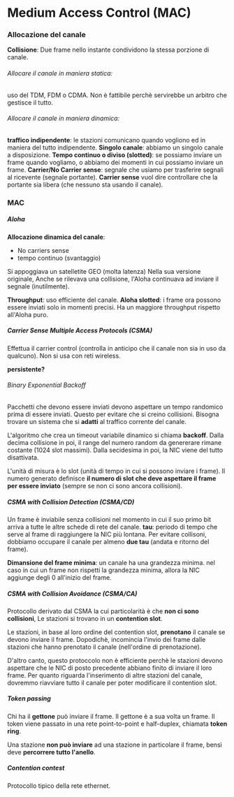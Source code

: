# Medium Access Control (MAC)

### Allocazione del canale
**Collisione**:
Due frame nello instante condividono la stessa porzione di canale.

###### Allocare il canale in maniera statica: 
uso del TDM, FDM o CDMA.
Non è fattibile perchè servirebbe un arbitro che gestisce il tutto.

###### Allocare il canale in maniera dinamica: 
**traffico indipendente**: le stazioni comunicano quando vogliono ed in maniera del tutto indipendente.
**Singolo canale**: abbiamo un singolo canale a disposizione.
**Tempo continuo o diviso (slotted)**: se possiamo inviare un frame quando vogliamo, o abbiamo dei momenti in cui possiamo inviare un frame.
**Carrier/No Carrier sense**: segnale che usiamo per trasferire segnali al ricevente (segnale portante).  **Carrier sense** vuol dire controllare che la portante sia libera (che nessuno sta usando il canale).


### MAC

##### Aloha

**Allocazione dinamica del canale**:
- No carriers sense
- tempo continuo (svantaggio)

Si appoggiava un satelletite GEO (molta latenza)
Nella sua versione originale, Anche se rilevava una collisione, l'Aloha continuava ad inviare il segnale (inutilmente).

**Throughput**:  uso efficiente del canale.
**Aloha slotted**: i frame ora possono essere inviati solo in momenti precisi. Ha un maggiore throughput rispetto all'Aloha puro.


##### Carrier Sense Multiple Access Protocols (CSMA)
Effettua il carrier control (controlla in anticipo che il canale non sia in uso da qualcuno). Non si usa con reti wireless.

 **persistente?**
###### Binary Exponential Backoff

Pacchetti che devono essere inviati devono aspettare un tempo randomico prima di essere inviati. Questo per evitare che si creino collisioni.
Bisogna trovare un sistema che si **adatti** al traffico corrente del canale.

L'algoritmo che crea un timeout variabile dinamico si chiama **backoff**.
Dalla decima collisione in poi, il range del numero random da genererare rimane costante (1024 slot massimi).
Dalla secidesima in poi, la NIC viene del tutto disattivata.

L'unità di misura è lo slot (unità di tempo in cui si possono inviare i frame).
Il numero generato definisce **il numero di slot che deve aspettare il frame per essere inviato** (sempre se non ci sono ancora collisioni).

##### CSMA with Collision Detection (CSMA/CD)

Un frame è inviabile senza collisioni nel momento in cui il suo primo bit arriva  a tutte le altre schede di rete del canale.
**tau**: periodo di tempo che serve al frame di raggiungere la NIC più lontana.
Per evitare collisoni, dobbiamo occupare il canale per almeno **due tau** (andata e ritorno del frame).

**Dimansione del frame minima**: un canale ha una grandezza minima. nel caso in cui un frame non rispetti la grandezza minima, allora la NIC aggiunge degli 0 all'inizio del frame.

##### CSMA with Collision Avoidance (CSMA/CA)

Protocollo derivato dal CSMA la cui particolarità è che **non ci sono collisioni**,
Le stazioni si trovano in un **contention slot**.

Le stazioni, in base al loro ordine del contention slot, **prenotano** il canale se devono inviare il frame.
Dopodichè, incomincia l'invio dei frame dalle stazioni che hanno prenotato il canale (nell'ordine di prenotazione).

D'altro canto, questo protoccolo non è efficiente perchè le stazioni devono aspettare che le NIC di posto precedente abbiano finito di inviare il loro frame.
Per quanto riguarda l'inserimento di altre stazioni del canale, dovremmo riavviare tutto il canale per poter modificare il contention slot.

##### Token passing
Chi ha il **gettone** può inviare il frame. Il gettone è a sua volta un frame.
Il token viene passato in una rete point-to-point e half-duplex, chiamata  **token ring**.

Una stazione **non può inviare** ad una stazione in particolare il frame, bensì deve **percorrere tutto l'anello**.

##### Contention contest







Protocollo tipico della rete ethernet.











 
